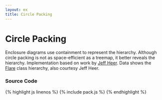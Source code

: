 ```yaml
---
layout: ex
title: Circle Packing
---
```


# Circle Packing

<div class="gallery" id="chart"> </div>
<link type="text/css" rel="stylesheet" href="pack.css?1"/>
<script type="text/javascript" src="pack.js"> </script>

Enclosure diagrams use containment to represent the hierarchy. Although circle packing is not as space-efficient as a treemap, it better reveals the hierarchy. Implementation based on work by [Jeff Heer](http://jheer.org/). Data shows the [Flare](http://flare.prefuse.org/) class hierarchy, also courtesy Jeff Heer.

### Source Code

{% highlight js linenos %}
{% include pack.js %}
{% endhighlight %}
